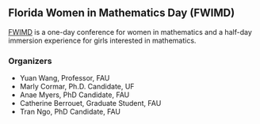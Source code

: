## Florida Women in Mathematics Day (FWIMD)

[FWIMD](https://www.fwimd.com) is a one-day conference for women in mathematics and a half-day immersion experience for girls interested in mathematics.


### Organizers

- Yuan Wang, Professor, FAU
- Marly Cormar, Ph.D. Candidate, UF
- Anae Myers, PhD Candidate, FAU
- Catherine Berrouet, Graduate Student, FAU
- Tran Ngo, PhD Candidate, FAU